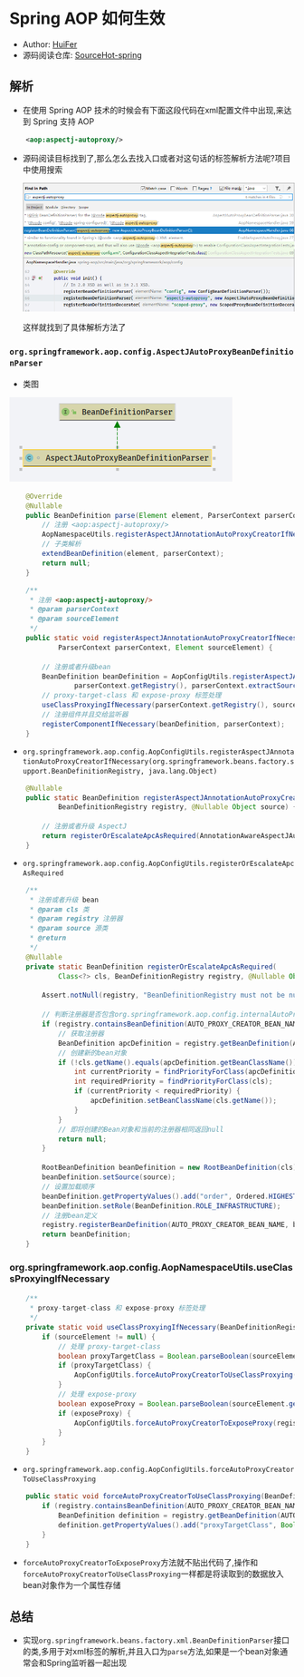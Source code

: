 # Spring AOP 如何生效
- Author: [HuiFer](https://github.com/huifer)
- 源码阅读仓库: [SourceHot-spring](https://github.com/SourceHot/spring-framework-read)

## 解析
- 在使用 Spring AOP 技术的时候会有下面这段代码在xml配置文件中出现,来达到 Spring 支持 AOP
```xml
    <aop:aspectj-autoproxy/>
```
- 源码阅读目标找到了,那么怎么去找入口或者对这句话的标签解析方法呢?项目中使用搜索

  ![image-20200115083744268](assets/image-20200115083744268.png)

  这样就找到了具体解析方法了

### `org.springframework.aop.config.AspectJAutoProxyBeanDefinitionParser`

- 类图

![image-20200115084031725](assets/image-20200115084031725.png)
```java
    @Override
    @Nullable
    public BeanDefinition parse(Element element, ParserContext parserContext) {
        // 注册 <aop:aspectj-autoproxy/>
        AopNamespaceUtils.registerAspectJAnnotationAutoProxyCreatorIfNecessary(parserContext, element);
        // 子类解析
        extendBeanDefinition(element, parserContext);
        return null;
    }

```

```java
    /**
     * 注册 <aop:aspectj-autoproxy/>
     * @param parserContext
     * @param sourceElement
     */
    public static void registerAspectJAnnotationAutoProxyCreatorIfNecessary(
            ParserContext parserContext, Element sourceElement) {

        // 注册或者升级bean
        BeanDefinition beanDefinition = AopConfigUtils.registerAspectJAnnotationAutoProxyCreatorIfNecessary(
                parserContext.getRegistry(), parserContext.extractSource(sourceElement));
        // proxy-target-class 和 expose-proxy 标签处理
        useClassProxyingIfNecessary(parserContext.getRegistry(), sourceElement);
        // 注册组件并且交给监听器
        registerComponentIfNecessary(beanDefinition, parserContext);
    }

```
- `org.springframework.aop.config.AopConfigUtils.registerAspectJAnnotationAutoProxyCreatorIfNecessary(org.springframework.beans.factory.support.BeanDefinitionRegistry, java.lang.Object)`
```java
    @Nullable
    public static BeanDefinition registerAspectJAnnotationAutoProxyCreatorIfNecessary(
            BeanDefinitionRegistry registry, @Nullable Object source) {

        // 注册或者升级 AspectJ
        return registerOrEscalateApcAsRequired(AnnotationAwareAspectJAutoProxyCreator.class, registry, source);
    }

```
- `org.springframework.aop.config.AopConfigUtils.registerOrEscalateApcAsRequired`
```java
    /**
     * 注册或者升级 bean
     * @param cls 类
     * @param registry 注册器
     * @param source 源类
     * @return
     */
    @Nullable
    private static BeanDefinition registerOrEscalateApcAsRequired(
            Class<?> cls, BeanDefinitionRegistry registry, @Nullable Object source) {

        Assert.notNull(registry, "BeanDefinitionRegistry must not be null");

        // 判断注册器是否包含org.springframework.aop.config.internalAutoProxyCreator
        if (registry.containsBeanDefinition(AUTO_PROXY_CREATOR_BEAN_NAME)) {
            // 获取注册器
            BeanDefinition apcDefinition = registry.getBeanDefinition(AUTO_PROXY_CREATOR_BEAN_NAME);
            // 创建新的bean对象
            if (!cls.getName().equals(apcDefinition.getBeanClassName())) {
                int currentPriority = findPriorityForClass(apcDefinition.getBeanClassName());
                int requiredPriority = findPriorityForClass(cls);
                if (currentPriority < requiredPriority) {
                    apcDefinition.setBeanClassName(cls.getName());
                }
            }
            // 即将创建的Bean对象和当前的注册器相同返回null
            return null;
        }

        RootBeanDefinition beanDefinition = new RootBeanDefinition(cls);
        beanDefinition.setSource(source);
        // 设置加载顺序
        beanDefinition.getPropertyValues().add("order", Ordered.HIGHEST_PRECEDENCE);
        beanDefinition.setRole(BeanDefinition.ROLE_INFRASTRUCTURE);
        // 注册bean定义
        registry.registerBeanDefinition(AUTO_PROXY_CREATOR_BEAN_NAME, beanDefinition);
        return beanDefinition;
    }

```
### org.springframework.aop.config.AopNamespaceUtils.useClassProxyingIfNecessary
```java
    /**
     * proxy-target-class 和 expose-proxy 标签处理
     */
    private static void useClassProxyingIfNecessary(BeanDefinitionRegistry registry, @Nullable Element sourceElement) {
        if (sourceElement != null) {
            // 处理 proxy-target-class
            boolean proxyTargetClass = Boolean.parseBoolean(sourceElement.getAttribute(PROXY_TARGET_CLASS_ATTRIBUTE));
            if (proxyTargetClass) {
                AopConfigUtils.forceAutoProxyCreatorToUseClassProxying(registry);
            }
            // 处理 expose-proxy
            boolean exposeProxy = Boolean.parseBoolean(sourceElement.getAttribute(EXPOSE_PROXY_ATTRIBUTE));
            if (exposeProxy) {
                AopConfigUtils.forceAutoProxyCreatorToExposeProxy(registry);
            }
        }
    }

```
- `org.springframework.aop.config.AopConfigUtils.forceAutoProxyCreatorToUseClassProxying`
```java
    public static void forceAutoProxyCreatorToUseClassProxying(BeanDefinitionRegistry registry) {
        if (registry.containsBeanDefinition(AUTO_PROXY_CREATOR_BEAN_NAME)) {
            BeanDefinition definition = registry.getBeanDefinition(AUTO_PROXY_CREATOR_BEAN_NAME);
            definition.getPropertyValues().add("proxyTargetClass", Boolean.TRUE);
        }
    }

```
- `forceAutoProxyCreatorToExposeProxy`方法就不贴出代码了,操作和`forceAutoProxyCreatorToUseClassProxying`一样都是将读取到的数据放入bean对象作为一个属性存储


## 总结
- 实现`org.springframework.beans.factory.xml.BeanDefinitionParser`接口的类,多用于对xml标签的解析,并且入口为`parse`方法,如果是一个bean对象通常会和Spring监听器一起出现